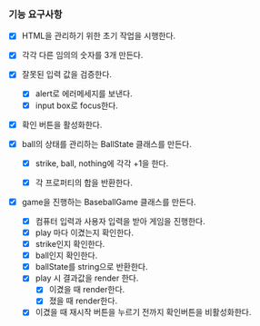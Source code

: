 ### 기능 요구사항
- [x] HTML을 관리하기 위한 초기 작업을 시행한다.
- [x] 각각 다른 임의의 숫자를 3개 만든다.
- [x] 잘못된 입력 값을 검증한다.
  - [x] alert로 에러메세지를 보낸다.
  - [x] input box로 focus한다.
- [x] 확인 버튼을 활성화한다.


- [x] ball의 상태를 관리하는 BallState 클래스를 만든다.
  - [x] strike, ball, nothing에 각각 +1을 한다.
  - [x] 각 프로퍼티의 합을 반환한다.


- [x] game을 진행하는 BaseballGame 클래스를 만든다.
  - [x] 컴퓨터 입력과 사용자 입력을 받아 게임을 진행한다.
  - [x] play 마다 이겼는지 확인한다.
  - [x] strike인지 확인한다.
  - [x] ball인지 확인한다.
  - [x] ballState를 string으로 반환한다.
  - [x] play 시 결과값을 render 한다.
    - [x] 이겼을 때 render한다.
    - [x] 졌을 때 render한다.
  - [x] 이겼을 때 재시작 버튼을 누르기 전까지 확인버튼을 비활성화한다.